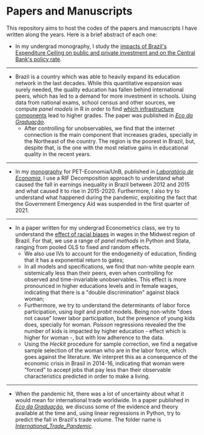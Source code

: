 # Papers and Manuscripts

This repository aims to host the codes of the papers and manuscripts I have written along the years.
Here is a brief abstract of each one:

- In my undergrad monography, I study the [impacts of Brazil's Expenditure Ceiling on public and private investment and on the Central Bank's policy rate]().

----

- Brazil is a country which was able to heavily expand its education network in the last decades. While this quantitative expansion was surely needed, the quality education has fallen behind international peers, which has led to a demand for more investment in schools. Using data from national exams, school census and other sources, we compute *panel models* in R in order to find [which infrastructure components](https://github.com/vnery5/Artigos/tree/main/Infrastructure_Effects_Education_Quality) lead to higher grades. The paper was published in *[Eco da Graduação](http://ecodagraduacao.com.br/index.php/ecodagraduacao/article/view/121)*.
    - After controlling for unobservables, we find that the internet connection is the main component that increases grades, specially in the Northeast of the country. The region is the poorest in Brazil, but, despite that, is the one with the most relative gains in educational quality in the recent years.

----

- In my [monography](https://github.com/vnery5/Artigo_PNADC_RIF) for PET-Economia/UnB, published in *[Laboratório de Economia](https://petecounb.files.wordpress.com/2022/12/revista_2022.pdf)*, I use a RIF Decomposition approach to understand what caused the fall in earnings inequality in Brazil between 2012 and 2015 and what caused it to rise in 2015-2020. Furthermore, I also try to understand what happened during the pandemic, exploiting the fact that the Government Emergency Aid was suspended in the first quarter of 2021.

----

- In a paper written for my undergrad Econometrics class, we try to understand the [effect of racial biases](https://github.com/vnery5/Artigos/tree/main/PNADC_Wage_Participation_Determinants) in wages in the Midwest region of Brazil. For that, we use a range of *panel methods* in Python and Stata, ranging from pooled OLS to fixed and random effects. 
    - We also use IVs to account for the endogeneity of education, finding that it has a exponential return to gates;
    - In all models and specifications, we find that non-white people earn sistemically less than their peers, even when controlling for observed and time-invariable unobservables. This effect is more pronounced in higher educations levels and in female wages, indicating that there is a "double discrimination" against black woman;
    - Furthermore, we try to understand the determinants of labor force participation, using *logit* and *probit* models. Being non-white "does not cause" lower labor participation, but the presence of young kids does, specially for woman. *Poisson* regressions revealed the the number of kids is impacted by higher education - effect which is higher for woman -, but with low adherence to the data.
    - Using the *Heckit* procedure for sample correction, we find a negative sample selection of the woman who are in the labor force, which goes against the literature. We interpret this as a consequence of the economic crisis in Brasil in 2014-16, indicating that woman were "forced" to accept jobs that pay less than their observable characteristics predicted in order to make a living.

----

- When the pandemic hit, there was a lot of uncertainty about what it would mean for international trade worldwide. In a paper published in *[Eco da Graduação](http://ecodagraduacao.com.br/index.php/ecodagraduacao/article/view/120)*, we discuss some of the evidence and theory available at the time and, using linear regressions in Python, try to predict the fall in Brazil's trade volume. The folder name is *[International_Trade_Pandemic](https://github.com/vnery5/Artigos/tree/main/International_Trade_Pandemic)*.
